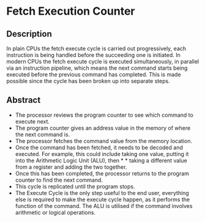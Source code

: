 **Fetch Execution Counter**
===============================

Description 
-------

In plain CPUs the fetch execute cycle is carried out progressively, each instruction is being handled before the succeeding one is initiated.  In modern CPUs the fetch execute cycle is executed simultaneously, in parallel via an instruction pipeline, which means the next command starts being executed before the previous command has completed.  This is made possible since the cycle has been broken up into separate steps.

Abstract
-------

* The processor reviews the program counter to see which command to execute next.
* The program counter gives an address value in the memory of where the next command is.
* The processor fetches the command value from the memory location.
* Once the command has been fetched, it needs to be decoded and executed. For example, this could include taking one value, putting it into the Arithmetic Logic Unit (ALU), then * * taking a different value from a register and adding the two together.
* Once this has been completed, the processor returns to the program counter to find the next command.
* This cycle is replicated until the program stops.
* The Execute Cycle is the only step useful to the end user, everything else is required to make the execute cycle happen, as it performs the function of the command.  The ALU is utilised if the command involves arithmetic or logical operations.



